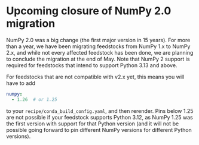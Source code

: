 # Upcoming closure of NumPy 2.0 migration

NumPy 2.0 was a big change (the first major version in 15 years). For more than a year, we
have been migrating feedstocks from NumPy 1.x to NumPy 2.x, and while not every affected
feedstock has been done, we are planning to conclude the migration at the end of May.
Note that NumPy 2 support is required for feedstocks that intend to support Python 3.13
and above.

For feedstocks that are not compatible with v2.x yet, this means you will have to add

```yaml
numpy:
  - 1.26  # or 1.25
```

to your `recipe/conda_build_config.yaml`, and then rerender. Pins below 1.25 are not possible
if your feedstock supports Python 3.12, as NumPy 1.25 was the first version with support for
that Python version (and it will not be possible going forward to pin different NumPy versions
for different Python versions).
